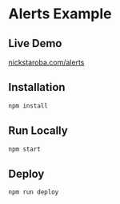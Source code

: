 # Alerts Example

## Live Demo

[nickstaroba.com/alerts](https://nickstaroba.com/alerts)

## Installation

```sh
npm install
```

## Run Locally

```sh
npm start
```

## Deploy

```sh
npm run deploy
```
